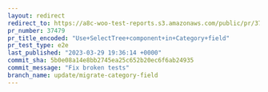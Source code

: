 ```yaml
---
layout: redirect
redirect_to: https://a8c-woo-test-reports.s3.amazonaws.com/public/pr/37479/e2e/index.html
pr_number: 37479
pr_title_encoded: "Use+SelectTree+component+in+Category+field"
pr_test_type: e2e
last_published: "2023-03-29 19:36:14 +0000"
commit_sha: 5b0e08a14e8bb2745ea25c652b20ec6f6ab24935
commit_message: "Fix broken tests"
branch_name: update/migrate-category-field
---
```

